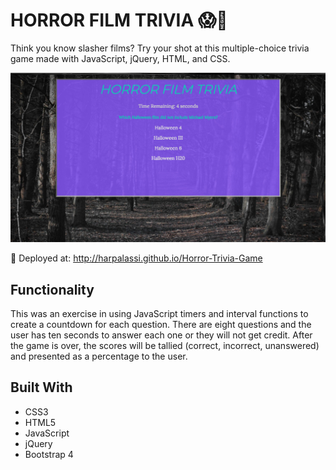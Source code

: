 # HORROR FILM TRIVIA 😱🔪

Think you know slasher films? Try your shot at this multiple-choice trivia game made with JavaScript, jQuery, HTML, and CSS.

![screenshot](assets/images/screenshot.png)

🚀 Deployed at: http://harpalassi.github.io/Horror-Trivia-Game

## Functionality

This was an exercise in using JavaScript timers and interval functions to create a countdown for each question. There are eight questions and the user has ten seconds to answer each one or they will not get credit. After the game is over, the scores will be tallied (correct, incorrect, unanswered) and presented as a percentage to the user.

## Built With

- CSS3
- HTML5
- JavaScript
- jQuery
- Bootstrap 4
